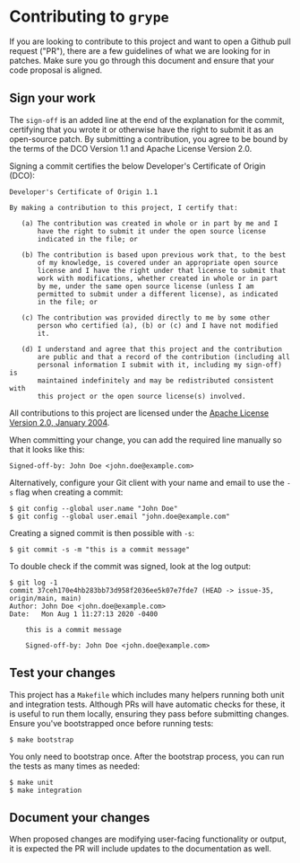 # Contributing to `grype`

If you are looking to contribute to this project and want to open a Github pull request ("PR"), there are a few guidelines of what we are looking for in patches. Make sure you go through this document and ensure that your code proposal is aligned.

## Sign your work

The `sign-off` is an added line at the end of the explanation for the commit, certifying that you wrote it or otherwise have the right to submit it as an open-source patch. By submitting a contribution, you agree to be bound by the terms of the DCO Version 1.1 and Apache License Version 2.0.

Signing a commit certifies the below Developer's Certificate of Origin (DCO):

```text
Developer's Certificate of Origin 1.1

By making a contribution to this project, I certify that:

   (a) The contribution was created in whole or in part by me and I
       have the right to submit it under the open source license
       indicated in the file; or

   (b) The contribution is based upon previous work that, to the best
       of my knowledge, is covered under an appropriate open source
       license and I have the right under that license to submit that
       work with modifications, whether created in whole or in part
       by me, under the same open source license (unless I am
       permitted to submit under a different license), as indicated
       in the file; or

   (c) The contribution was provided directly to me by some other
       person who certified (a), (b) or (c) and I have not modified
       it.

   (d) I understand and agree that this project and the contribution
       are public and that a record of the contribution (including all
       personal information I submit with it, including my sign-off) is
       maintained indefinitely and may be redistributed consistent with
       this project or the open source license(s) involved.
```

All contributions to this project are licensed under the [Apache License Version 2.0, January 2004](http://www.apache.org/licenses/).

When committing your change, you can add the required line manually so that it looks like this:

```text
Signed-off-by: John Doe <john.doe@example.com>
```

Alternatively, configure your Git client with your name and email to use the `-s` flag when creating a commit:

```text
$ git config --global user.name "John Doe"
$ git config --global user.email "john.doe@example.com"
```

Creating a signed commit is then possible with `-s`:

```text
$ git commit -s -m "this is a commit message"
```

To double check if the commit was signed, look at the log output:

```text
$ git log -1
commit 37ceh170e4hb283bb73d958f2036ee5k07e7fde7 (HEAD -> issue-35, origin/main, main)
Author: John Doe <john.doe@example.com>
Date:   Mon Aug 1 11:27:13 2020 -0400

    this is a commit message

    Signed-off-by: John Doe <john.doe@example.com>
```


[//]: # (TODO: Commit guidelines, granular commits)


[//]: # (TODO: Commit guidelines, descriptive messages)


[//]: # (TODO: Commit guidelines, commit title, extra body description)


[//]: # (TODO: PR title and description)


## Test your changes

This project has a `Makefile` which includes many helpers running both unit and integration tests. Although PRs will have automatic checks for these, it is useful to run them locally, ensuring they pass before submitting changes. Ensure you've bootstrapped once before running tests:

```text
$ make bootstrap
```

You only need to bootstrap once. After the bootstrap process, you can run the tests as many times as needed:

```text
$ make unit
$ make integration
```

## Document your changes

When proposed changes are modifying user-facing functionality or output, it is expected the PR will include updates to the documentation as well.

